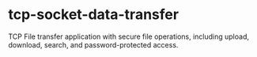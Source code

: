 # tcp-socket-data-transfer
TCP File transfer application with secure file operations, including upload, download, search, and password-protected access.
